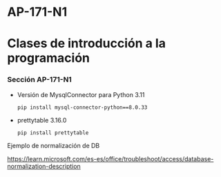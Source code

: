 # AP-171-N1

<h1>Clases de introducción a la programación</1>

<h3>Sección AP-171-N1</h3>

<ul>
<li>Versión de MysqlConnector para Python 3.11
<p><code>pip install mysql-connector-python==8.0.33</code></p></li>
<li>prettytable 3.16.0
<p><code>pip install prettytable</code></p></li>
</ul>

Ejemplo de normalización de DB

https://learn.microsoft.com/es-es/office/troubleshoot/access/database-normalization-description
